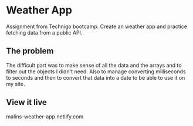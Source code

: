 # Weather App

Assignment from Technigo bootcamp. Create an weather app and practice fetching data from a public API.

## The problem

The difficult part was to make sense of all the data and the arrays and to filter out the objects I didn't need. Also to manage converting milliseconds to seconds and then to convert that data into a date to be able to use it on my site. 

## View it live

malins-weather-app.netlify.com
